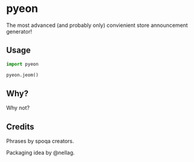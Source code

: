 # pyeon

The most advanced (and probably only) convienient store announcement generator!

## Usage

```python
import pyeon

pyeon.jeom()
```

## Why?

Why not?

## Credits

Phrases by spoqa creators.

Packaging idea by @nellag.
